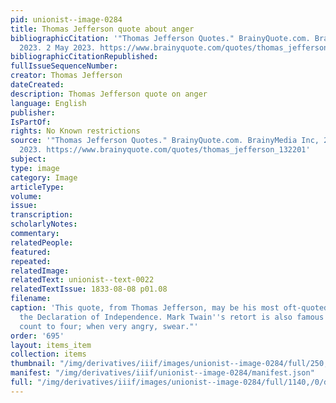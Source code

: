 ```yaml
---
pid: unionist--image-0284
title: Thomas Jefferson quote about anger
bibliographicCitation: '"Thomas Jefferson Quotes." BrainyQuote.com. BrainyMedia Inc,
  2023. 2 May 2023. https://www.brainyquote.com/quotes/thomas_jefferson_132201'
bibliographicCitationRepublished: 
fullIssueSequenceNumber: 
creator: Thomas Jefferson
dateCreated: 
description: Thomas Jefferson quote on anger
language: English
publisher: 
IsPartOf: 
rights: No Known restrictions
source: '"Thomas Jefferson Quotes." BrainyQuote.com. BrainyMedia Inc, 2023. 2 May
  2023. https://www.brainyquote.com/quotes/thomas_jefferson_132201'
subject: 
type: image
category: Image
articleType: 
volume: 
issue: 
transcription: 
scholarlyNotes: 
commentary: 
relatedPeople: 
featured: 
repeated: 
relatedImage: 
relatedText: unionist--text-0022
relatedTextIssue: 1833-08-08 p01.08
filename: 
caption: 'This quote, from Thomas Jefferson, may be his most oft-quoted text after
  the Declaration of Independence. Mark Twain''s retort is also famous: "When angry,
  count to four; when very angry, swear."'
order: '695'
layout: items_item
collection: items
thumbnail: "/img/derivatives/iiif/images/unionist--image-0284/full/250,/0/default.jpg"
manifest: "/img/derivatives/iiif/unionist--image-0284/manifest.json"
full: "/img/derivatives/iiif/images/unionist--image-0284/full/1140,/0/default.jpg"
---
```

